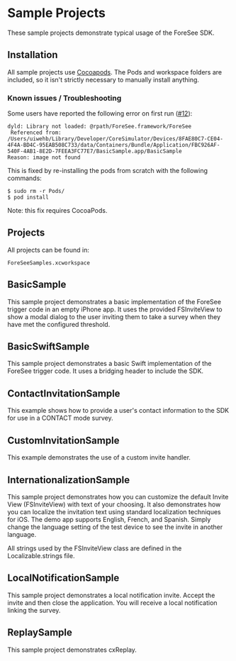 # Sample Projects

These sample projects demonstrate typical usage of the ForeSee SDK.

## Installation

All sample projects use [Cocoapods](http://cocoapods.org/). The Pods and workspace folders are
included, so it isn't strictly necessary to manually install anything. 

### Known issues / Troubleshooting

Some users have reported the following error on first run ([#12](https://github.com/foreseecode/foresee-sdk-ios-samples/issues/12)):

    dyld: Library not loaded: @rpath/ForeSee.framework/ForeSee
     Referenced from: /Users/uiwehb/Library/Developer/CoreSimulator/Devices/8FAE80C7-CE04-4F4A-BD4C-95EAB508C733/data/Containers/Bundle/Application/FBC926AF-540F-4AB1-8E2D-7FEEA3FC77E7/BasicSample.app/BasicSample
    Reason: image not found

This is fixed by re-installing the pods from scratch with the following commands:

    $ sudo rm -r Pods/
    $ pod install

Note: this fix requires CocoaPods.

## Projects

All projects can be found in:

`ForeSeeSamples.xcworkspace`

## BasicSample
This sample project demonstrates a basic implementation of the ForeSee trigger code in an empty iPhone app.
It uses the provided FSInviteView to show a modal dialog to the user inviting them to take a survey when
they have met the configured threshold.

## BasicSwiftSample
This sample project demonstrates a basic Swift implementation of the ForeSee trigger code. It uses a bridging header to include the SDK.

## ContactInvitationSample
This example shows how to provide a user's contact information to the SDK for use in a CONTACT mode survey.

## CustomInvitationSample
This example demonstrates the use of a custom invite handler.

## InternationalizationSample
This sample project demonstrates how you can customize the default Invite View (FSInviteView) with text of your
choosing.  It also demonstrates how you can localize the invitation text using standard localization techniques
for iOS.  The demo app supports English, French, and Spanish.  Simply change the language setting of the test device
to see the invite in another language.

All strings used by the FSInviteView class are defined in the Localizable.strings file.

## LocalNotificationSample
This sample project demonstrates a local notification invite. Accept the invite and then close the application. 
You will receive a local notification linking the survey.

## ReplaySample
This sample project demonstrates cxReplay.

